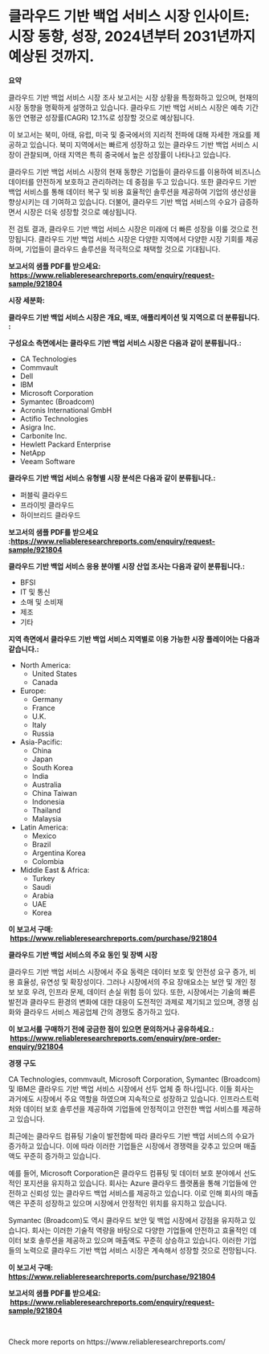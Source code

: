 <p><h1>클라우드 기반 백업 서비스 시장 인사이트: 시장 동향, 성장, 2024년부터 2031년까지 예상된 것까지.</h1></p><p><strong>요약</strong></p>
<p><p>클라우드 기반 백업 서비스 시장 조사 보고서는 시장 상황을 특정화하고 있으며, 현재의 시장 동향을 명확하게 설명하고 있습니다. 클라우드 기반 백업 서비스 시장은 예측 기간 동안 연평균 성장률(CAGR) 12.1%로 성장할 것으로 예상됩니다. </p><p>이 보고서는 북미, 아태, 유럽, 미국 및 중국에서의 지리적 전파에 대해 자세한 개요를 제공하고 있습니다. 북미 지역에서는 빠르게 성장하고 있는 클라우드 기반 백업 서비스 시장이 관찰되며, 아태 지역은 특히 중국에서 높은 성장률이 나타나고 있습니다. </p><p>클라우드 기반 백업 서비스 시장의 현재 동향은 기업들이 클라우드를 이용하여 비즈니스 데이터를 안전하게 보호하고 관리하려는 데 중점을 두고 있습니다. 또한 클라우드 기반 백업 서비스를 통해 데이터 복구 및 비용 효율적인 솔루션을 제공하여 기업의 생산성을 향상시키는 데 기여하고 있습니다. 더불어, 클라우드 기반 백업 서비스의 수요가 급증하면서 시장은 더욱 성장할 것으로 예상됩니다.</p><p>전 검토 결과, 클라우드 기반 백업 서비스 시장은 미래에 더 빠른 성장을 이룰 것으로 전망됩니다. 클라우드 기반 백업 서비스 시장은 다양한 지역에서 다양한 시장 기회를 제공하며, 기업들이 클라우드 솔루션을 적극적으로 채택할 것으로 기대됩니다.</p></p>
<p><strong>보고서의 샘플 PDF를 받으세요: &nbsp;<a href="https://www.reliableresearchreports.com/enquiry/request-sample/921804">https://www.reliableresearchreports.com/enquiry/request-sample/921804</a></strong></p>
<p><strong>시장 세분화:</strong></p>
<p><strong> 클라우드 기반 백업 서비스 시장은 개요, 배포, 애플리케이션 및 지역으로 더 분류됩니다. :</strong></p>
<p><strong>구성요소 측면에서는 클라우드 기반 백업 서비스 시장은 다음과 같이 분류됩니다.:</strong></p>
<p><ul><li>CA Technologies</li><li>Commvault</li><li>Dell</li><li>IBM</li><li>Microsoft Corporation</li><li>Symantec (Broadcom)</li><li>Acronis International GmbH</li><li>Actifio Technologies</li><li>Asigra Inc.</li><li>Carbonite Inc.</li><li>Hewlett Packard Enterprise</li><li>NetApp</li><li>Veeam Software</li></ul></p>
<p><strong> 클라우드 기반 백업 서비스 유형별 시장 분석은 다음과 같이 분류됩니다.:</strong></p>
<p><ul><li>퍼블릭 클라우드</li><li>프라이빗 클라우드</li><li>하이브리드 클라우드</li></ul></p>
<p><strong>보고서의 샘플 PDF를 받으세요 :<a href="https://www.reliableresearchreports.com/enquiry/request-sample/921804">https://www.reliableresearchreports.com/enquiry/request-sample/921804</a></strong></p>
<p><strong> 클라우드 기반 백업 서비스 응용 분야별 시장 산업 조사는 다음과 같이 분류됩니다.:</strong></p>
<p><ul><li>BFSI</li><li>IT 및 통신</li><li>소매 및 소비재</li><li>제조</li><li>기타</li></ul></p>
<p><strong>지역 측면에서 클라우드 기반 백업 서비스 지역별로 이용 가능한 시장 플레이어는 다음과 같습니다.:</strong></p>
<p><ul>
    <li>
        North America:
        <ul>
            <li>United States</li>
            <li>Canada</li>
        </ul>
    </li>
    <li>
        Europe:
        <ul>
            <li>Germany</li>
            <li>France</li>
            <li>U.K.</li>
            <li>Italy</li>
            <li>Russia</li>
        </ul>
    </li>
    <li>
        Asia-Pacific:
        <ul>
            <li>China</li>
            <li>Japan</li>
            <li>South Korea</li>
            <li>India</li>
            <li>Australia</li>
            <li>China Taiwan</li>
            <li>Indonesia</li>
            <li>Thailand</li>
            <li>Malaysia</li>
        </ul>
    </li>
    <li>
        Latin America:
        <ul>
            <li>Mexico</li>
            <li>Brazil</li>
            <li>Argentina Korea</li>
            <li>Colombia</li>
        </ul>
    </li>
    <li>
        Middle East & Africa:
        <ul>
            <li>Turkey</li>
            <li>Saudi</li>
            <li>Arabia</li>
            <li>UAE</li>
            <li>Korea</li>
        </ul>
    </li>
    </ul></p>
<p><strong>이 보고서 구매: &nbsp;<a href="https://www.reliableresearchreports.com/purchase/921804">https://www.reliableresearchreports.com/purchase/921804</a></strong></p>
<p><strong>클라우드 기반 백업 서비스의 주요 동인 및 장벽 시장</strong></p>
<p><p>클라우드 기반 백업 서비스 시장에서 주요 동력은 데이터 보호 및 안전성 요구 증가, 비용 효율성, 유연성 및 확장성이다. 그러나 시장에서의 주요 장애요소는 보안 및 개인 정보 보호 우려, 인프라 문제, 데이터 손실 위험 등이 있다. 또한, 시장에서는 기술의 빠른 발전과 클라우드 환경의 변화에 대한 대응이 도전적인 과제로 제기되고 있으며, 경쟁 심화와 클라우드 서비스 제공업체 간의 경쟁도 증가하고 있다. </p></p>
<p><strong>이 보고서를 구매하기 전에 궁금한 점이 있으면 문의하거나 공유하세요.: &nbsp;<a href="https://www.reliableresearchreports.com/enquiry/pre-order-enquiry/921804">https://www.reliableresearchreports.com/enquiry/pre-order-enquiry/921804</a></strong></p>
<p><strong>경쟁 구도</strong></p>
<p><p>CA Technologies, commvault, Microsoft Corporation, Symantec (Broadcom) 및 IBM은 클라우드 기반 백업 서비스 시장에서 선두 업체 중 하나입니다. 이들 회사는 과거에도 시장에서 주요 역할을 하였으며 지속적으로 성장하고 있습니다. 인프라스트럭처와 데이터 보호 솔루션을 제공하여 기업들에 안정적이고 안전한 백업 서비스를 제공하고 있습니다.</p><p>최근에는 클라우드 컴퓨팅 기술이 발전함에 따라 클라우드 기반 백업 서비스의 수요가 증가하고 있습니다. 이에 따라 이러한 기업들은 시장에서 경쟁력을 갖추고 있으며 매출액도 꾸준히 증가하고 있습니다.</p><p>예를 들어, Microsoft Corporation은 클라우드 컴퓨팅 및 데이터 보호 분야에서 선도적인 포지션을 유지하고 있습니다. 회사는 Azure 클라우드 플랫폼을 통해 기업들에 안전하고 신뢰성 있는 클라우드 백업 서비스를 제공하고 있습니다. 이로 인해 회사의 매출액은 꾸준히 성장하고 있으며 시장에서 안정적인 위치를 유지하고 있습니다.</p><p>Symantec (Broadcom)도 역시 클라우드 보안 및 백업 시장에서 강점을 유지하고 있습니다. 회사는 이러한 기술적 역량을 바탕으로 다양한 기업들에 안전하고 효율적인 데이터 보호 솔루션을 제공하고 있으며 매출액도 꾸준히 상승하고 있습니다. 이러한 기업들의 노력으로 클라우드 기반 백업 서비스 시장은 계속해서 성장할 것으로 전망됩니다.</p></p>
<p><strong>이 보고서 구매: &nbsp; <a href="https://www.reliableresearchreports.com/purchase/921804">https://www.reliableresearchreports.com/purchase/921804</a></strong></p>
<p><strong>보고서의 샘플 PDF를 받으세요: &nbsp;<a href="https://www.reliableresearchreports.com/enquiry/request-sample/921804">https://www.reliableresearchreports.com/enquiry/request-sample/921804</a></strong><strong></strong></p>
<p>&nbsp;</p>
<p>Check more reports on https://www.reliableresearchreports.com/</p>